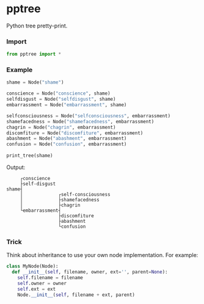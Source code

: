 # pptree
Python tree pretty-print.

### Import
```python
from pptree import *
```
### Example
```python
shame = Node("shame")

conscience = Node("conscience", shame)
selfdisgust = Node("selfdisgust", shame)
embarrassment = Node("embarrassment", shame)

selfconsciousness = Node("selfconsciousness", embarrassment)
shamefacedness = Node("shamefacedness", embarrassment)
chagrin = Node("chagrin", embarrassment)
discomfiture = Node("discomfiture", embarrassment)
abashment = Node("abashment", embarrassment)
confusion = Node("confusion", embarrassment)
  
print_tree(shame)
```
Output:
```
     ┌conscience
     ├self-disgust
shame┤
     │             ┌self-consciousness
     │             ├shamefacedness
     │             ├chagrin
     └embarrassment┤
                   ├discomfiture
                   ├abashment
                   └confusion
```
### Trick
Think about inheritance to use your own node implementation. For example:
```python
class MyNode(Node):
  def __init__(self, filename, owner, ext='', parent=None):
    self.filename = filename
    self.owner = owner
    self.ext = ext
    Node.__init__(self, filename + ext, parent)
```
